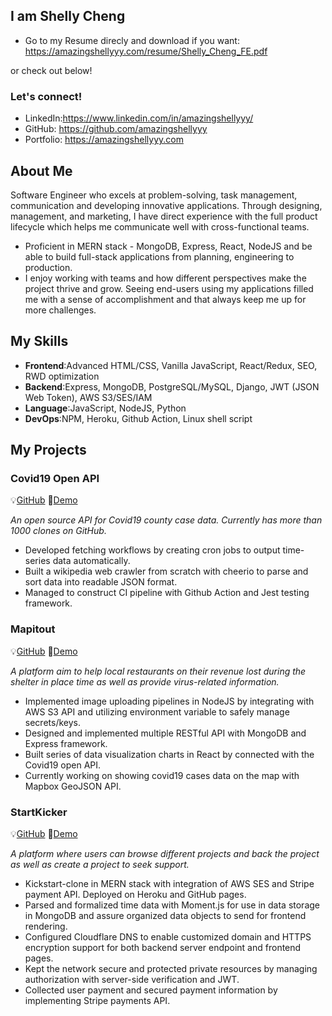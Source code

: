 
## I am Shelly Cheng
- Go to my Resume direcly and download if you want: https://amazingshellyyy.com/resume/Shelly_Cheng_FE.pdf

or check out below!
### Let's connect!
- LinkedIn:https://www.linkedin.com/in/amazingshellyyy/
- GitHub: https://github.com/amazingshellyyy
- Portfolio: https://amazingshellyyy.com

## About Me
Software Engineer who excels at problem-solving, task management, communication and developing innovative applications. Through designing, management, and marketing, I have direct experience with the full product lifecycle which helps me communicate well with cross-functional teams.
- Proficient in MERN stack - MongoDB, Express, React, NodeJS and be able to build full-stack applications from planning, engineering to production.
- I enjoy working with teams and how different perspectives make the project thrive and grow. Seeing end-users using my applications filled me with a sense of accomplishment and that always keep me up for more challenges.

## My Skills
- **Frontend**:Advanced HTML/CSS, Vanilla JavaScript, React/Redux, SEO, RWD optimization
- **Backend**:Express, MongoDB, PostgreSQL/MySQL, Django, JWT (JSON Web Token), AWS S3/SES/IAM
- **Language**:JavaScript, NodeJS, Python
- **DevOps**:NPM, Heroku, Github Action, Linux shell script

## My Projects
### **Covid19 Open API** 
:bulb:[GitHub](https://github.com/amazingshellyyy/covid19-api)
:mag_right:[Demo](https://mapitout.github.io/#/covid19)

<i>An open source API for Covid19 county case data. Currently has more than 1000 clones on GitHub.</i>

- Developed fetching workflows by creating cron jobs to output time-series data automatically.
- Built a wikipedia web crawler from scratch with cheerio to parse and sort data into readable JSON format.
- Managed to construct CI pipeline with Github Action and Jest testing framework. </p>


### **Mapitout** 
:bulb:[GitHub](https://github.com/mapitout/mapitout)
:mag_right:[Demo](https://mapitout.github.io)

<i>A platform aim to help local restaurants on their revenue lost during the shelter in place time as well as provide virus-related
information.</i>

- Implemented image uploading pipelines in NodeJS by integrating with AWS S3 API and utilizing environment
variable to safely manage secrets/keys.
- Designed and implemented multiple RESTful API with MongoDB and Express framework.
- Built series of data visualization charts in React by connected with the Covid19 open API.
- Currently working on showing covid19 cases data on the map with Mapbox GeoJSON API. </p>


### **StartKicker** 
:bulb:[GitHub](https://github.com/amazingshellyyy/startkicker) :mag_right:[Demo](https://amazingshellyyy.com/startkicker)

<i>A platform where users can browse different projects and back the project as well as create a project to seek support.</i>
- Kickstart-clone in MERN stack with integration of AWS SES and Stripe payment API. Deployed on Heroku and
GitHub pages.
- Parsed and formalized time data with Moment.js for use in data storage in MongoDB and assure organized data
objects to send for frontend rendering.
- Configured Cloudflare DNS to enable customized domain and HTTPS encryption support for both backend
server endpoint and frontend pages.
- Kept the network secure and protected private resources by managing authorization with server-side
verification and JWT.
- Collected user payment and secured payment information by implementing Stripe payments API. 



